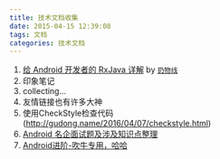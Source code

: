 ```yaml
---
title: 技术文档收集
date: 2015-04-15 12:39:08
tags: 文档
categories: 技术文档
---
```


1. [给 Android 开发者的 RxJava 详解](http://gank.io/post/560e15be2dca930e00da1083#toc_1) by [`扔物线`](https://github.com/rengwuxian)
2. 印象笔记
3. collecting...
4. 友情链接也有许多大神
5. 使用CheckStyle检查代码(http://gudong.name/2016/04/07/checkstyle.html)
6. [Android 名企面试题及涉及知识点整理](https://github.com/Mr-YangCheng/ForAndroidInterview)
7. [Android进阶-吹牛专用，哈哈](https://segmentfault.com/a/1190000000609851)